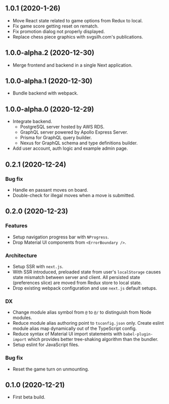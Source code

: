 ## 1.0.1 (2020-1-26)

- Move React state related to game options from Redux to local.
- Fix game score getting reset on rematch.
- Fix promotion dialog not properly displayed.
- Replace chess piece graphics with svgsilh.com's publications.

## 1.0.0-alpha.2 (2020-12-30)

- Merge frontend and backend in a single Next application.

## 1.0.0-alpha.1 (2020-12-30)

- Bundle backend with webpack.

## 1.0.0-alpha.0 (2020-12-29)

- Integrate backend.
  - PostgreSQL server hosted by AWS RDS.
  - GraphQL server powered by Apollo Express Server.
  - Prisma for GraphQL query builder.
  - Nexus for GraphQL schema and type definitions builder.
- Add user account, auth logic and example admin page.

## 0.2.1 (2020-12-24)

### Bug fix

- Handle en passant moves on board.
- Double-check for illegal moves when a move is submitted.

## 0.2.0 (2020-12-23)

### Features

- Setup navigation progress bar with `NProgress`.
- Drop Material UI components from `<ErrorBoundary />`.

### Architecture

- Setup SSR with `next.js`.
- With SSR introduced, preloaded state from user's `localStorage` causes
  state mismatch between server and client. All persisted state (preferences slice)
  are moved from Redux store to local state.
- Drop existing webpack configuration and use `next.js` default setups.

### DX

- Change module alias symbol from `@` to `@/` to distinguish from Node modules.
- Reduce module alias authoring point to `tsconfig.json` only.
  Create eslint module alias map dynamically out of the TypeScript config.
- Reduce syntax of Material UI import statements with `babel-plugin-import` which
  provides better tree-shaking algorithm than the bundler.
- Setup eslint for JavaScript files.

### Bug fix

- Reset the game turn on unmounting.

## 0.1.0 (2020-12-21)

- First beta build.
